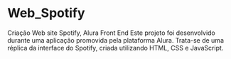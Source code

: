 # Web_Spotify
Criação Web site Spotify, Alura Front End
Este projeto foi desenvolvido durante uma aplicação promovida pela plataforma Alura. Trata-se de uma réplica da interface do Spotify, criada utilizando HTML, CSS e JavaScript.

